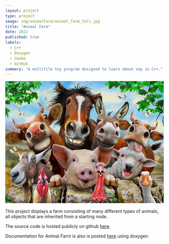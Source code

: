 ```yaml
---
layout: project
type: project
image: img/animalFarm/animal_farm_full.jpg
title: "Animal Farm"
date: 2022
published: true
labels:
  - C++
  - Doxygen
  - Cmake
  - GitHub
summary: "A multifile toy program designed to learn about oop in C++."
---
```

<img class="img-fluid" src="../img/animalFarm/animal_farm_full.jpg">  

This project displays a farm consisting of many different types of animals, all objects that are inherited from a starting node.  

The source code is hosted publicly on github [here](https://github.com/kairemUH/ee205-Animal-Farm).  

Documentation for Animal Farm is also is posted [here](http://www2.hawaii.edu/~kairem/ee205/animalFarm/index.html) using doxygen.  
